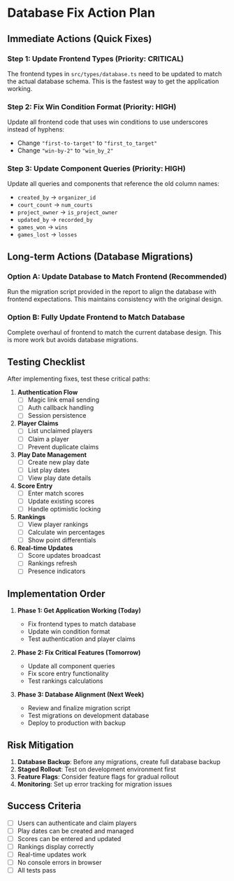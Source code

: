 # Database Fix Action Plan

## Immediate Actions (Quick Fixes)

### Step 1: Update Frontend Types (Priority: CRITICAL)

The frontend types in `src/types/database.ts` need to be updated to match the actual database schema. This is the fastest way to get the application working.

### Step 2: Fix Win Condition Format (Priority: HIGH)

Update all frontend code that uses win conditions to use underscores instead of hyphens:
- Change `"first-to-target"` to `"first_to_target"`
- Change `"win-by-2"` to `"win_by_2"`

### Step 3: Update Component Queries (Priority: HIGH)

Update all queries and components that reference the old column names:
- `created_by` → `organizer_id`
- `court_count` → `num_courts`
- `project_owner` → `is_project_owner`
- `updated_by` → `recorded_by`
- `games_won` → `wins`
- `games_lost` → `losses`

## Long-term Actions (Database Migrations)

### Option A: Update Database to Match Frontend (Recommended)

Run the migration script provided in the report to align the database with frontend expectations. This maintains consistency with the original design.

### Option B: Fully Update Frontend to Match Database

Complete overhaul of frontend to match the current database design. This is more work but avoids database migrations.

## Testing Checklist

After implementing fixes, test these critical paths:

1. **Authentication Flow**
   - [ ] Magic link email sending
   - [ ] Auth callback handling
   - [ ] Session persistence

2. **Player Claims**
   - [ ] List unclaimed players
   - [ ] Claim a player
   - [ ] Prevent duplicate claims

3. **Play Date Management**
   - [ ] Create new play date
   - [ ] List play dates
   - [ ] View play date details

4. **Score Entry**
   - [ ] Enter match scores
   - [ ] Update existing scores
   - [ ] Handle optimistic locking

5. **Rankings**
   - [ ] View player rankings
   - [ ] Calculate win percentages
   - [ ] Show point differentials

6. **Real-time Updates**
   - [ ] Score updates broadcast
   - [ ] Rankings refresh
   - [ ] Presence indicators

## Implementation Order

1. **Phase 1: Get Application Working (Today)**
   - Fix frontend types to match database
   - Update win condition format
   - Test authentication and player claims

2. **Phase 2: Fix Critical Features (Tomorrow)**
   - Update all component queries
   - Fix score entry functionality
   - Test rankings calculations

3. **Phase 3: Database Alignment (Next Week)**
   - Review and finalize migration script
   - Test migrations on development database
   - Deploy to production with backup

## Risk Mitigation

1. **Database Backup**: Before any migrations, create full database backup
2. **Staged Rollout**: Test on development environment first
3. **Feature Flags**: Consider feature flags for gradual rollout
4. **Monitoring**: Set up error tracking for migration issues

## Success Criteria

- [ ] Users can authenticate and claim players
- [ ] Play dates can be created and managed
- [ ] Scores can be entered and updated
- [ ] Rankings display correctly
- [ ] Real-time updates work
- [ ] No console errors in browser
- [ ] All tests pass